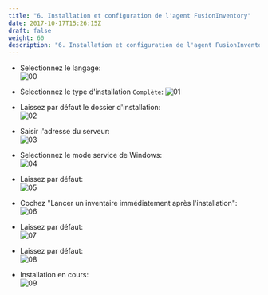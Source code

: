 ```yaml
---
title: "6. Installation et configuration de l'agent FusionInventory"
date: 2017-10-17T15:26:15Z
draft: false
weight: 60
description: "6. Installation et configuration de l'agent FusionInventory"
---
```


- Selectionnez le langage:  
![00](/images/GLPI/FusionInventory_Agent/00.PNG)

- Selectionnez le type d'installation `Complète`:
![01](/images/GLPI/FusionInventory_Agent/01.PNG)

- Laissez par défaut le dossier d'installation:  
![02](/images/GLPI/FusionInventory_Agent/02.PNG)

- Saisir l'adresse du serveur:  
![03](/images/GLPI/FusionInventory_Agent/03.PNG)

- Selectionnez le mode service de Windows:  
![04](/images/GLPI/FusionInventory_Agent/04.PNG)

- Laissez par défaut:  
![05](/images/GLPI/FusionInventory_Agent/05.PNG)

- Cochez "Lancer un inventaire immédiatement après l'installation":  
![06](/images/GLPI/FusionInventory_Agent/06.PNG)

- Laissez par défaut:  
![07](/images/GLPI/FusionInventory_Agent/07.PNG)

- Laissez par défaut:  
![08](/images/GLPI/FusionInventory_Agent/08.PNG)

- Installation en cours:  
![09](/images/GLPI/FusionInventory_Agent/09.PNG)